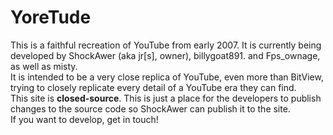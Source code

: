 # YoreTude
This is a faithful recreation of YouTube from early 2007. It is currently being developed by ShockAwer (aka jr[s], owner), billygoat891. and Fps_ownage, as well as misty.<br>
It is intended to be a very close replica of YouTube, even more than BitView, trying to closely replicate every detail of a YouTube era they can find.<br> 
This site is <b>closed-source</b>. This is just a place for the developers to publish changes to the source code so ShockAwer can publish it to the site.<br>If you want to develop, get in touch!
